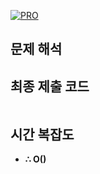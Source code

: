 [![PRO]][Link]

## 문제 해석

## 최종 제출 코드

```js

```

## 시간 복잡도

- **∴ O()**

<!---------------------------------------------------------------------------->

[PRO]: https://github.com/GoSSaChin/algorithm-js/assets/107768516/67c43b52-bc3f-4571-a249-5519021afbb0
[Link]: https://school.programmers.co.kr/learn/courses/30/lessons/87389
